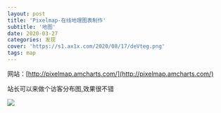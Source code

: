 ```yaml
---
layout: post
title: 'Pixelmap-在线地理图表制作'
subtitle: '地图'
date: 2020-03-27
categories: 发现
cover: 'https://s1.ax1x.com/2020/08/17/deVteg.png'
tags: map
---
```


网站：[http://pixelmap.amcharts.com/](http://pixelmap.amcharts.com/)

站长可以来做个访客分布图,效果很不错

![](https://s1.ax1x.com/2020/08/17/deVteg.png)
